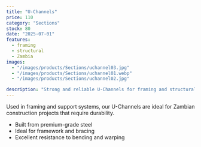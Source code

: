 ```yaml
---
title: "U-Channels"
price: 110
category: "Sections"
stock: 80
date: "2025-07-01"
features:
  - framing
  - structural
  - Zambia
images:
  - "/images/products/Sections/uchannel03.jpg"
  - "/images/products/Sections/uchannel01.webp"
  - "/images/products/Sections/uchannel02.jpg"

description: "Strong and reliable U-Channels for framing and structural reinforcement in construction."
---
```


Used in framing and support systems, our U-Channels are ideal for Zambian construction projects that require durability.

- Built from premium-grade steel
- Ideal for framework and bracing
- Excellent resistance to bending and warping
